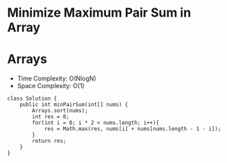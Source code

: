 # Minimize Maximum Pair Sum in Array
# Arrays
* Time Complexity: O(NlogN)
* Space Complexity: O(1)
```
class Solution {
    public int minPairSum(int[] nums) {
        Arrays.sort(nums);
        int res = 0;
        for(int i = 0; i * 2 < nums.length; i++){
            res = Math.max(res, nums[i] + nums[nums.length - 1 - i]);
        }
        return res;
    }
}
```